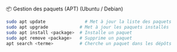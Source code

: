 📦 Gestion des paquets (APT) (Ubuntu / Debian)

  ```zsh 
  sudo apt update	            # Met à jour la liste des paquets
  sudo apt upgrade            # Met à jour les paquets installés
  sudo apt install <package>  # Installe un paquet
  sudo apt remove <package>   # Supprime un paquet
  apt search <terme>          # Cherche un paquet dans les dépôts
  ```
